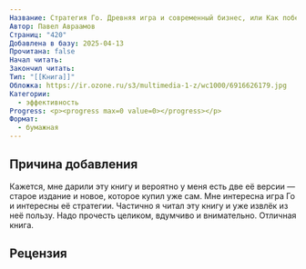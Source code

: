 ```yaml
---
Название: Стратегия Го. Древняя игра и современный бизнес, или Как победить в конкурентной борьбе
Автор: Павел Авраамов
Страниц: "420"
Добавлена в базу: 2025-04-13
Прочитана: false
Начал читать: 
Закончил читать: 
Тип: "[[Книга]]"
Обложка: https://ir.ozone.ru/s3/multimedia-1-z/wc1000/6916626179.jpg
Категории:
  - эффективность
Progress: <p><progress max=0 value=0></progress></p>
Формат:
  - бумажная
---
```

## Причина добавления

Кажется, мне дарили эту книгу и вероятно у меня есть две её версии — старое издание и новое, которое купил уже сам. Мне интересна игра Го и интересны её стратегии. Частично я читал эту книгу и уже извлёк из неё пользу. Надо прочесть целиком, вдумчиво и внимательно. Отличная книга.

## Рецензия
